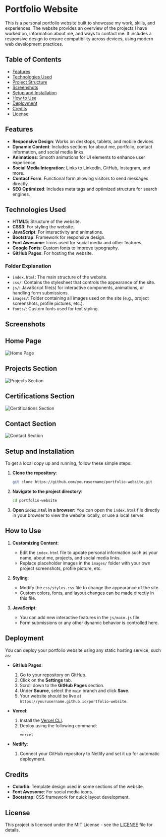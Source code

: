 # Portfolio Website

This is a personal portfolio website built to showcase my work, skills, and experiences. The website provides an overview of the projects I have worked on, information about me, and ways to contact me. It includes a responsive design to ensure compatibility across devices, using modern web development practices.

## Table of Contents
- [Features](#features)
- [Technologies Used](#technologies-used)
- [Project Structure](#project-structure)
- [Screenshots](#screenshots)
- [Setup and Installation](#setup-and-installation)
- [How to Use](#how-to-use)
- [Deployment](#deployment)
- [Credits](#credits)
- [License](#license)

## Features

- **Responsive Design**: Works on desktops, tablets, and mobile devices.
- **Dynamic Content**: Includes sections for about me, portfolio, contact information, and social media links.
- **Animations**: Smooth animations for UI elements to enhance user experience.
- **Social Media Integration**: Links to LinkedIn, GitHub, Instagram, and more.
- **Contact Form**: Functional form allowing visitors to send messages directly.
- **SEO Optimized**: Includes meta tags and optimized structure for search engines.

## Technologies Used

- **HTML5**: Structure of the website.
- **CSS3**: For styling the website.
- **JavaScript**: For interactivity and animations.
- **Bootstrap**: Framework for responsive design.
- **Font Awesome**: Icons used for social media and other features.
- **Google Fonts**: Custom fonts to improve typography.
- **GitHub Pages**: For hosting the website.

### Folder Explanation

- `index.html`: The main structure of the website.
- `css/`: Contains the stylesheet that controls the appearance of the site.
- `js/`: JavaScript file(s) for interactive components, animations, or handling form submissions.
- `images/`: Folder containing all images used on the site (e.g., project screenshots, profile pictures, etc.).
- `fonts/`: Custom fonts used for text styling.

## Screenshots

## Home Page
![Home Page](https://github.com/user-attachments/assets/72a4e3fc-cf13-4bc0-b686-3e7fd4307577)

## Projects Section
![Projects Section](https://github.com/user-attachments/assets/ab65d2c1-7289-4385-8576-3f14ae020fc6)

## Certifications Section
![Certifications Section](https://github.com/user-attachments/assets/99d0452c-4de7-42d0-b36c-367b879eead2)

## Contact Section
![Contact Section](https://github.com/user-attachments/assets/aebfc30f-ba91-4a49-9a45-50eac5d80f3c)

## Setup and Installation

To get a local copy up and running, follow these simple steps:

1. **Clone the repository**:
    ```bash
    git clone https://github.com/yourusername/portfolio-website.git
    ```

2. **Navigate to the project directory**:
    ```bash
    cd portfolio-website
    ```

3. **Open `index.html` in a browser**:
    You can open the `index.html` file directly in your browser to view the website locally, or use a local server.

## How to Use

1. **Customizing Content**:
   - Edit the `index.html` file to update personal information such as your name, about me, projects, and social media links.
   - Replace placeholder images in the `images/` folder with your own project screenshots, profile picture, etc.
   
2. **Styling**:
   - Modify the `css/styles.css` file to change the appearance of the site.
   - Custom colors, fonts, and layout changes can be made directly in this file.

3. **JavaScript**:
   - You can add new interactive features in the `js/main.js` file.
   - Form submissions or any other dynamic behavior is controlled here.

## Deployment

You can deploy your portfolio website using any static hosting service, such as:

- **GitHub Pages**: 
   1. Go to your repository on GitHub.
   2. Click on the **Settings** tab.
   3. Scroll down to the **GitHub Pages** section.
   4. Under **Source**, select the `main` branch and click **Save**.
   5. Your website should be live at `https://yourusername.github.io/portfolio-website`.

- **Vercel**: 
   1. Install the [Vercel CLI](https://vercel.com/docs/cli).
   2. Deploy using the following command:
      ```bash
      vercel
      ```

- **Netlify**:
   1. Connect your GitHub repository to Netlify and set it up for automatic deployment.

## Credits

- **Colorlib**: Template design used in some sections of the website.
- **Font Awesome**: For social media icons.
- **Bootstrap**: CSS framework for quick layout development.

## License

This project is licensed under the MIT License - see the [LICENSE](LICENSE) file for details.
